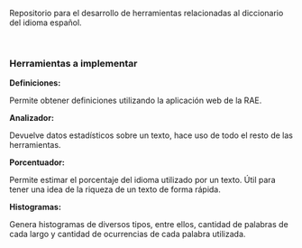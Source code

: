 <p>Repositorio para el desarrollo de herramientas relacionadas al diccionario del idioma español.</p><br>
<h3>Herramientas a implementar</h3>
<b>Definiciones:</b><p> Permite obtener definiciones utilizando la aplicación web de la RAE. </p>
<b>Analizador:</b><p> Devuelve datos estadísticos sobre un texto, hace uso de todo el resto de las herramientas. </p>
<b>Porcentuador:</b><p> Permite estimar el porcentaje del idioma utilizado por un texto. Útil para tener una idea de la riqueza de un texto de forma rápida.</p>
<b>Histogramas:</b><p> Genera histogramas de diversos tipos, entre ellos, cantidad de palabras de cada largo y cantidad de ocurrencias de cada palabra utilizada.</p>
